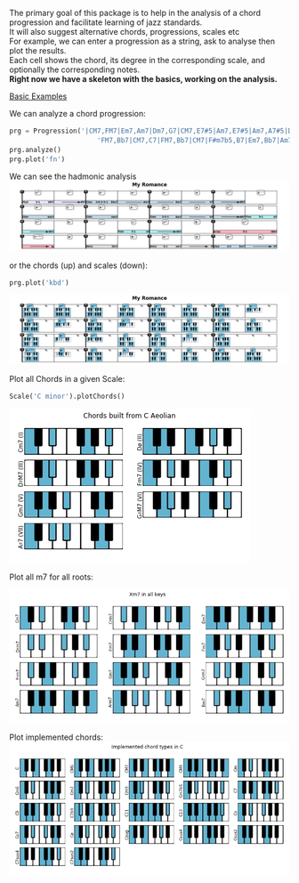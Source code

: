 The primary goal of this package is to help in the analysis of a chord progression and facilitate learning of jazz standards.  
It will also suggest alternative chords, progressions, scales etc     
For example, we can enter a progression as a string, ask to analyse then plot the results.   
Each cell shows the chord, its degree in the corresponding scale, and optionally the corresponding notes.  
**Right now we have a skeleton with the basics, working on the analysis.**

[Basic Examples](https://github.com/NeuralControl/jazzTheory/blob/master/demos.ipynb)  

We can analyze a chord progression:
```python
prg = Progression('|CM7,FM7|Em7,Am7|Dm7,G7|CM7,E7#5|Am7,E7#5|Am7,A7#5|Dm7,G7|CM7,C7|'
                      'FM7,Bb7|CM7,C7|FM7,Bb7|CM7|F#m7b5,B7|Em7,Bb7|Am7,D7|Dm7,G7|',name='My Romance')  
prg.analyze()  
prg.plot('fn')  
```
We can see the hadmonic analysis
![MyRomanceFn](img/fn/MyRomance.png) 
 
 
or the chords (up) and scales (down):
```python
prg.plot('kbd')  
```
![MyRomanceKbd](img/kbd/MyRomance.png)  


Plot all Chords in a given Scale:  
```python
Scale('C minor').plotChords()
```
![SatinDoll](img/allChords.png)  

Plot all m7 for all roots:  

![SatinDoll](img/allKeys.png)  

Plot implemented chords:  
![SatinDoll](img/ImplementedChords.png)

